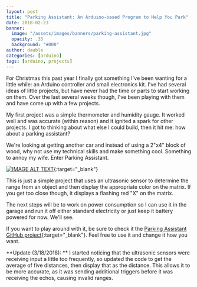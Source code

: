 ```yaml
---
layout: post
title: "Parking Assistant: An Arduino-based Program to Help You Park"
date: 2018-02-23
banner:
  image: "/assets/images/banners/parking-assistant.jpg"
  opacity: .35
  background: "#000"
author: dauble
categories: [arduino]
tags: [arduino, projects]
---
```

For Christmas this past year I finally got something I've been wanting for a little while: an Arduino controller and small electronics kit. I've had several ideas of little projects, but have never had the time or parts to start working on them. Over the last several weeks though, I've been playing with them and have come up with a few projects.

My first project was a simple thermometer and humidity gauge. It worked well and was accurate (within reason) and it ignited a spark for other projects. I got to thinking about what else I could build, then it hit me: how about a parking assistant?

We're looking at getting another car and instead of using a 2"x4" block of wood, why not use my technical skills and make something cool. Something to annoy my wife. Enter Parking Assistant.

[![IMAGE ALT TEXT](http://img.youtube.com/vi/WnKiokYo1i4/0.jpg)](http://www.youtube.com/watch?v=WnKiokYo1i4 "Video Title"){:target="_blank"}

This is just a simple project that uses an ultrasonic sensor to determine the range from an object and then display the appropriate color on the matrix. If you get too close though, it displays a flashing red "X" on the matrix.

The next steps will be to work on power consumption so I can use it in the garage and run it off either standard electricity or just keep it battery powered for now. We'll see.

If you want to play around with it, be sure to check it the [Parking Assistant GitHub project](https://github.com/dauble/Parking-Assistant){:target="_blank"}. Feel free to use it and change it how you want.

**Update (3/18/2018): **
I started noticing that the ultrasonic sensors were receiving input a little too frequently, so updated the code to get the average of five distances, then display that as the distance. This allows it to be more accurate, as it was sending additional triggers before it was receiving the echos, causing invalid ranges.